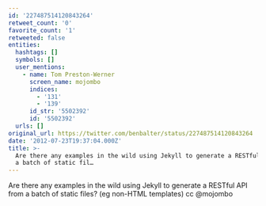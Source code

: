 ```yaml
---
id: '227487514120843264'
retweet_count: '0'
favorite_count: '1'
retweeted: false
entities:
  hashtags: []
  symbols: []
  user_mentions:
    - name: Tom Preston-Werner
      screen_name: mojombo
      indices:
        - '131'
        - '139'
      id_str: '5502392'
      id: '5502392'
  urls: []
original_url: https://twitter.com/benbalter/status/227487514120843264
date: '2012-07-23T19:37:04.000Z'
title: >-
  Are there any examples in the wild using Jekyll to generate a RESTful API from
  a batch of static fil…
---
```


Are there any examples in the wild using Jekyll to generate a RESTful API from a batch of static files? (eg non-HTML templates) cc @mojombo